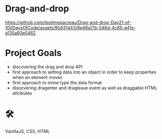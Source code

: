 # Drag-and-drop
https://github.com/teotimepacreau/Drag-and-drop-Day21-of-100DaysOfCode/assets/95431443/8e48a17b-546d-4c85-a41e-a135a93e0462

# Project Goals
- discovering the drag and drop API
- first approach to setting data into an object in order to keep properties when an element moves
- first approach to mime type the data format
- disocvering dragenter and dragleave event as well as draggable HTML attributes

# 🛠️
VanillaJS, CSS, HTML

